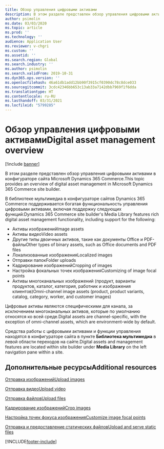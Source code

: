 ```yaml
---
title: Обзор управления цифровыми активами
description: В этом разделе представлен обзор управления цифровыми активами в конфигураторе сайта Microsoft Dynamics 365 Commerce.
author: psimolin
ms.date: 03/03/2020
ms.topic: article
ms.prod: ''
ms.technology: ''
audience: Application User
ms.reviewer: v-chgri
ms.custom: ''
ms.assetid: ''
ms.search.region: Global
ms.search.industry: ''
ms.author: psimolin
ms.search.validFrom: 2019-10-31
ms.dyn365.ops.version: ''
ms.openlocfilehash: 46a61db1add12bb90f3915cf0390dc78c8dce033
ms.sourcegitcommit: 3cdc42346bb653c13ab33a7142dbb7969f1f6dda
ms.translationtype: HT
ms.contentlocale: ru-RU
ms.lasthandoff: 03/31/2021
ms.locfileid: "5799285"
---
```

# <a name="digital-asset-management-overview"></a><span data-ttu-id="e652a-103">Обзор управления цифровыми активами</span><span class="sxs-lookup"><span data-stu-id="e652a-103">Digital asset management overview</span></span>

[!include [banner](includes/banner.md)]

<span data-ttu-id="e652a-104">В этом разделе представлен обзор управления цифровыми активами в конфигураторе сайта Microsoft Dynamics 365 Commerce.</span><span class="sxs-lookup"><span data-stu-id="e652a-104">This topic provides an overview of digital asset management in Microsoft Dynamics 365 Commerce site builder.</span></span>

<span data-ttu-id="e652a-105">В библиотеке мультимедиа в конфигураторе сайтов Dynamics 365 Commerce поддерживается богатая функциональность управления цифровыми активами, включая поддержку следующих функций:</span><span class="sxs-lookup"><span data-stu-id="e652a-105">Dynamics 365 Commerce site builder's Media Library features rich digital asset management functionality, including support for the following:</span></span>
- <span data-ttu-id="e652a-106">Активы изображений</span><span class="sxs-lookup"><span data-stu-id="e652a-106">Image assets</span></span>
- <span data-ttu-id="e652a-107">Активы видео</span><span class="sxs-lookup"><span data-stu-id="e652a-107">Video assets</span></span>
- <span data-ttu-id="e652a-108">Другие типы двоичных активов, такие как документы Office и PDF-файлы</span><span class="sxs-lookup"><span data-stu-id="e652a-108">Other types of binary assets, such as Office documents and PDF files</span></span>
- <span data-ttu-id="e652a-109">Локализованные изображения</span><span class="sxs-lookup"><span data-stu-id="e652a-109">Localized images</span></span>
- <span data-ttu-id="e652a-110">Отправки папок</span><span class="sxs-lookup"><span data-stu-id="e652a-110">Folder uploads</span></span>
- <span data-ttu-id="e652a-111">Кадрирование изображений</span><span class="sxs-lookup"><span data-stu-id="e652a-111">Cropping of images</span></span>
- <span data-ttu-id="e652a-112">Настройка фокальных точек изображения</span><span class="sxs-lookup"><span data-stu-id="e652a-112">Customizing of image focal points</span></span>
- <span data-ttu-id="e652a-113">Активы многоканальных изображений (продукт, варианты продуктов, каталог, категория, работник и изображения клиентов)</span><span class="sxs-lookup"><span data-stu-id="e652a-113">Omni-channel image assets (product, product variants, catalog, category, worker, and customer images)</span></span>

<span data-ttu-id="e652a-114">Цифровые активы являются специфическими для канала, за исключением многоканальных активов, которые по умолчанию относятся ко всей среде.</span><span class="sxs-lookup"><span data-stu-id="e652a-114">Digital assets are channel-specific, with the exception of omni-channel assets, which are environment-wide by default.</span></span> 

<span data-ttu-id="e652a-115">Средства работы с цифровыми активами и функции управления находятся в конфигураторе сайта в пункте **Библиотека мультимедиа** в левой области переходов на сайте.</span><span class="sxs-lookup"><span data-stu-id="e652a-115">Digital assets and management features are located within site builder under **Media Library** on the left navigation pane within a site.</span></span>

## <a name="additional-resources"></a><span data-ttu-id="e652a-116">Дополнительные ресурсы</span><span class="sxs-lookup"><span data-stu-id="e652a-116">Additional resources</span></span>

[<span data-ttu-id="e652a-117">Отправка изображений</span><span class="sxs-lookup"><span data-stu-id="e652a-117">Upload images</span></span>](dam-upload-images.md)

[<span data-ttu-id="e652a-118">Отправка видео</span><span class="sxs-lookup"><span data-stu-id="e652a-118">Upload video</span></span>](dam-upload-video.md)

[<span data-ttu-id="e652a-119">Отправка файлов</span><span class="sxs-lookup"><span data-stu-id="e652a-119">Upload files</span></span>](dam-upload-files.md)

[<span data-ttu-id="e652a-120">Кадрирование изображений</span><span class="sxs-lookup"><span data-stu-id="e652a-120">Crop images</span></span>](dam-crop-images.md)

[<span data-ttu-id="e652a-121">Настройка точек фокуса изображения</span><span class="sxs-lookup"><span data-stu-id="e652a-121">Customize image focal points</span></span>](dam-custom-focal-point.md)

[<span data-ttu-id="e652a-122">Отправка и предоставление статических файлов</span><span class="sxs-lookup"><span data-stu-id="e652a-122">Upload and serve static files</span></span>](upload-serve-static-files.md)


[!INCLUDE[footer-include](../includes/footer-banner.md)]
